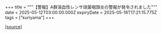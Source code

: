+++
title = """【警報】A群溶血性レンサ球菌咽頭炎の警報が発令されました"""
date = 2025-05-12T03:00:00.000Z
expiryDate = 2025-05-18T17:21:15.775Z
tags = ["kuriyama"]
+++


[[source]](https://www.town.kuriyama.hokkaido.jp/soshiki/38/23062.html)
